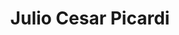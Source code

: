 ---
title: "Julio Cesar Picardi"
url: /ciudad-autonoma-de-buenos-aires/julio-cesar-picardi/
shop: peluquería
---